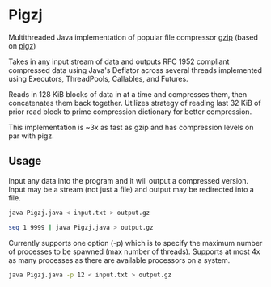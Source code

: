 # Pigzj
Multithreaded Java implementation of popular file compressor [gzip](https://www.gzip.org/) (based on [pigz](https://zlib.net/pigz/))

Takes in any input stream of data and outputs RFC 1952 compliant compressed data using Java's Deflator across several threads implemented using Executors, ThreadPools, Callables, and Futures.

Reads in 128 KiB blocks of data in at a time and compresses them, then concatenates them back together. Utilizes strategy of reading last 32 KiB of prior read block to prime compression dictionary for better compression.

This implementation is ~3x as fast as gzip and has compression levels on par with pigz.

## Usage

Input any data into the program and it will output a compressed version. Input may be a stream (not just a file) and output may be redirected into a file.

```bash
java Pigzj.java < input.txt > output.gz
```

```bash
seq 1 9999 | java Pigzj.java > output.gz
```

Currently supports one option (-p) which is to specify the maximum number of processes to be spawned (max number of threads). Supports at most 4x as many processes as there are available processors on a system.

```bash
java Pigzj.java -p 12 < input.txt > output.gz
```

